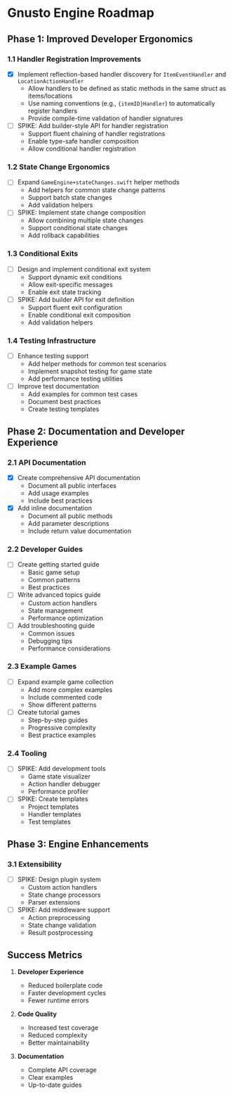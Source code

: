 # Gnusto Engine Roadmap

## Phase 1: Improved Developer Ergonomics

### 1.1 Handler Registration Improvements

- [x] Implement reflection-based handler discovery for `ItemEventHandler` and `LocationActionHandler`
  - Allow handlers to be defined as static methods in the same struct as items/locations
  - Use naming conventions (e.g., `{itemID}Handler`) to automatically register handlers
  - Provide compile-time validation of handler signatures
- [ ] SPIKE: Add builder-style API for handler registration
  - Support fluent chaining of handler registrations
  - Enable type-safe handler composition
  - Allow conditional handler registration

### 1.2 State Change Ergonomics

- [ ] Expand `GameEngine+stateChanges.swift` helper methods
  - Add helpers for common state change patterns
  - Support batch state changes
  - Add validation helpers
- [ ] SPIKE: Implement state change composition
  - Allow combining multiple state changes
  - Support conditional state changes
  - Add rollback capabilities

### 1.3 Conditional Exits

- [ ] Design and implement conditional exit system
  - Support dynamic exit conditions
  - Allow exit-specific messages
  - Enable exit state tracking
- [ ] SPIKE: Add builder API for exit definition
  - Support fluent exit configuration
  - Enable conditional exit composition
  - Add validation helpers

### 1.4 Testing Infrastructure

- [ ] Enhance testing support
  - Add helper methods for common test scenarios
  - Implement snapshot testing for game state
  - Add performance testing utilities
- [ ] Improve test documentation
  - Add examples for common test cases
  - Document best practices
  - Create testing templates

## Phase 2: Documentation and Developer Experience

### 2.1 API Documentation

- [x] Create comprehensive API documentation
  - Document all public interfaces
  - Add usage examples
  - Include best practices
- [x] Add inline documentation
  - Document all public methods
  - Add parameter descriptions
  - Include return value documentation

### 2.2 Developer Guides

- [ ] Create getting started guide
  - Basic game setup
  - Common patterns
  - Best practices
- [ ] Write advanced topics guide
  - Custom action handlers
  - State management
  - Performance optimization
- [ ] Add troubleshooting guide
  - Common issues
  - Debugging tips
  - Performance considerations

### 2.3 Example Games

- [ ] Expand example game collection
  - Add more complex examples
  - Include commented code
  - Show different patterns
- [ ] Create tutorial games
  - Step-by-step guides
  - Progressive complexity
  - Best practice examples

### 2.4 Tooling

- [ ] SPIKE: Add development tools
  - Game state visualizer
  - Action handler debugger
  - Performance profiler
- [ ] SPIKE: Create templates
  - Project templates
  - Handler templates
  - Test templates

## Phase 3: Engine Enhancements

### 3.1 Extensibility

- [ ] SPIKE: Design plugin system
  - Custom action handlers
  - State change processors
  - Parser extensions
- [ ] SPIKE: Add middleware support
  - Action preprocessing
  - State change validation
  - Result postprocessing

## Success Metrics

1. **Developer Experience**

   - Reduced boilerplate code
   - Faster development cycles
   - Fewer runtime errors

2. **Code Quality**

   - Increased test coverage
   - Reduced complexity
   - Better maintainability

3. **Documentation**
   - Complete API coverage
   - Clear examples
   - Up-to-date guides
